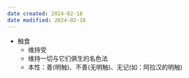 ```yaml
---
date created: 2024-02-18
date modified: 2024-02-18
---
```

- 触食
    - 维持受
    - 维持一切与它们俱生的名色法    
    - 本性：善(明触)、不善(无明触)、无记(如：阿拉汉的明触)
